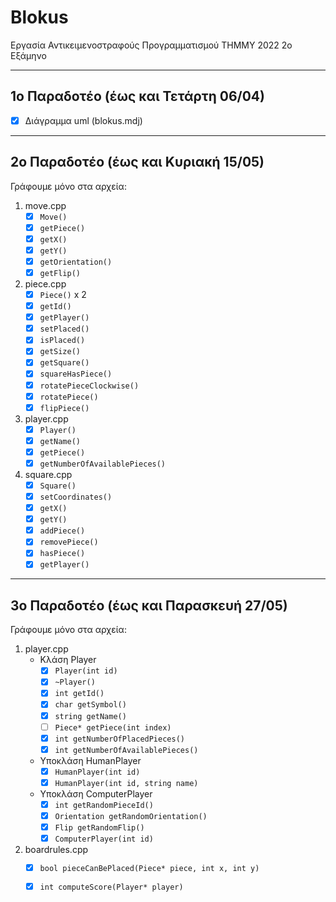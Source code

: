 # Blokus
Εργασία Αντικειμενοστραφούς Προγραμματισμού ΤΗΜΜΥ 2022 2ο Εξάμηνο 

---

## 1ο Παραδοτέο (έως και Τετάρτη 06/04)
- [x] Διάγραμμα uml (blokus.mdj)

--- 

## 2ο Παραδοτέο (έως και Κυριακή 15/05)
Γράφουμε μόνο στα αρχεία: 
1. move.cpp 
    - [x] `Move()`
    - [x] `getPiece()`
    - [x] `getX()`
    - [x] `getY()`
    - [x] `getOrientation()`
    - [x] `getFlip()`
2. piece.cpp 
    - [x] `Piece()` x 2
    - [x] `getId()`
    - [x] `getPlayer()`
    - [x] `setPlaced()`
    - [x] `isPlaced()`
    - [x] `getSize()`
    - [x] `getSquare()`
    - [x] `squareHasPiece()`
    - [x] `rotatePieceClockwise()`
    - [x] `rotatePiece()`
    - [x] `flipPiece()`
3. player.cpp 
    - [x] `Player()`
    - [x] `getName()`
    - [x] `getPiece()`
    - [x] `getNumberOfAvailablePieces()`
4. square.cpp
    - [x] `Square()`
    - [x] `setCoordinates()`
    - [x] `getX()`
    - [x] `getY()`
    - [x] `addPiece()`
    - [x] `removePiece()`
    - [x] `hasPiece()`
    - [x] `getPlayer()`

---

## 3ο Παραδοτέο (έως και Παρασκευή 27/05)
Γράφουμε μόνο στα αρχεία: 
1. player.cpp 
    * Κλάση Player
        - [x] `Player(int id)`
        - [x] `~Player()`
        - [x] `int getId()`
        - [x] `char getSymbol()`
        - [x] `string getName()`
        - [ ] `Piece* getPiece(int index)`
        - [x] `int getNumberOfPlacedPieces()`
        - [x] `int getNumberOfAvailablePieces()`
    * Υποκλάση HumanPlayer
        - [x] `HumanPlayer(int id)`
        - [x] `HumanPlayer(int id, string name)`
    * Υποκλάση ComputerPlayer
        - [X] `int getRandomPieceId()`
        - [X] `Orientation getRandomOrientation()`
        - [X] `Flip getRandomFlip()`
        - [X] `ComputerPlayer(int id)`
2. boardrules.cpp 
    - [x] `bool pieceCanBePlaced(Piece* piece, int x, int y)`
    - [x] `int computeScore(Player* player)`


